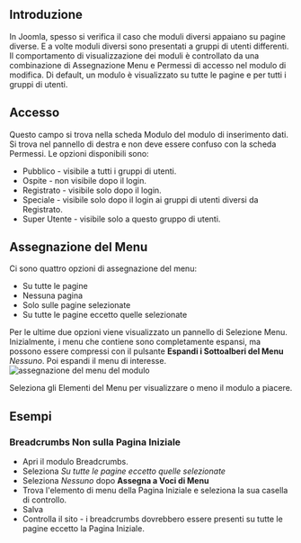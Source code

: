 <!-- Filename: J4.x:Module_Display_by_Menu_Item / Display title: Visualizzazione del Modulo per Voce di Menu  -->

## Introduzione

In Joomla, spesso si verifica il caso che moduli diversi appaiano su pagine diverse. E a volte moduli diversi sono presentati a gruppi di utenti differenti. Il comportamento di visualizzazione dei moduli è controllato da una combinazione di Assegnazione Menu e Permessi di accesso nel modulo di modifica. Di default, un modulo è visualizzato su tutte le pagine e per tutti i gruppi di utenti.

## Accesso

Questo campo si trova nella scheda Modulo del modulo di inserimento dati. Si trova nel pannello di destra e non deve essere confuso con la scheda Permessi. Le opzioni disponibili sono:

- Pubblico - visibile a tutti i gruppi di utenti.
- Ospite - non visibile dopo il login.
- Registrato - visibile solo dopo il login.
- Speciale - visibile solo dopo il login ai gruppi di utenti diversi da Registrato.
- Super Utente - visibile solo a questo gruppo di utenti.

## Assegnazione del Menu

Ci sono quattro opzioni di assegnazione del menu:

- Su tutte le pagine
- Nessuna pagina
- Solo sulle pagine selezionate
- Su tutte le pagine eccetto quelle selezionate

Per le ultime due opzioni viene visualizzato un pannello di Selezione Menu. Inizialmente, i
menu che contiene sono completamente espansi, ma possono essere compressi con il
pulsante **Espandi i Sottoalberi del Menu** *Nessuno*. Poi espandi il menu di
interesse.
![assegnazione del menu del modulo](../../../en/images/modules/module-display-by-menu.png)

Seleziona gli Elementi del Menu per visualizzare o meno il modulo a piacere.

## Esempi

### Breadcrumbs Non sulla Pagina Iniziale

- Apri il modulo Breadcrumbs.
- Seleziona *Su tutte le pagine eccetto quelle selezionate*
- Seleziona *Nessuno* dopo **Assegna a Voci di Menu**
- Trova l'elemento di menu della Pagina Iniziale e seleziona la sua casella di controllo.
- Salva
- Controlla il sito - i breadcrumbs dovrebbero essere presenti su tutte le pagine eccetto la Pagina Iniziale.

